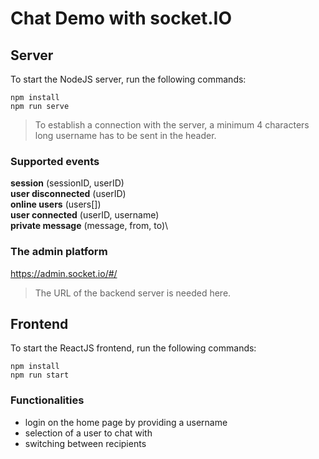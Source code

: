 # Chat Demo with socket.IO

## Server

To start the NodeJS server, run the following commands:

```
npm install
npm run serve
```

> To establish a connection with the server, a minimum 4 characters long username has to be sent in the header.

### Supported events

**session** (sessionID, userID)\
**user disconnected** (userID)\
**online users** (users[])\
**user connected** (userID, username)\
**private message** (message, from, to)\

### The admin platform

https://admin.socket.io/#/

> The URL of the backend server is needed here.

## Frontend

To start the ReactJS frontend, run the following commands:

```
npm install
npm run start
```

### Functionalities

-   login on the home page by providing a username
-   selection of a user to chat with
-   switching between recipients
